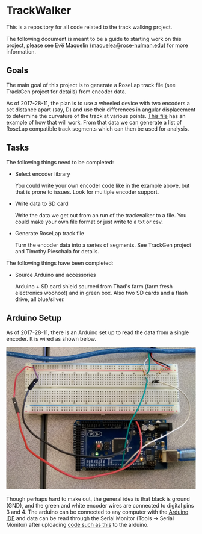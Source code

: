 # TrackWalker
This is a repository for all code related to the track walking project.

The following document is meant to be a guide to starting work on this project, please see Evë Maquelin (maquelea@rose-hulman.edu) for more information.

## Goals
The main goal of this project is to generate a RoseLap track file (see TrackGen project for details) from encoder data.

As of 2017-28-11, the plan is to use a wheeled device with two encoders a set distance apart (say, D) and use their differences in angular displacement to determine the curvature of the track at various points. [This file](reference/CurvatureThing.m) has an example of how that will work. From that data we can generate a list of RoseLap compatible track segments which can then be used for analysis.

## Tasks
The following things need to be completed:
- Select encoder library

  You could write your own encoder code like in the example above, but that is prone to issues. Look for multiple encoder support.
- Write data to SD card

  Write the data we get out from an run of the trackwalker to a file. You could make your own file format or just write to a txt or csv.
- Generate RoseLap track file

  Turn the encoder data into a series of segments. See TrackGen project and Timothy Pieschala for details.

The following things have been completed:
- Source Arduino and accessories

  Arduino + SD card shield sourced from Thad's farm (farm fresh electronics woohoo!) and in green box. Also two SD cards and a flash drive, all blue/silver.

## Arduino Setup
As of 2017-28-11, there is an Arduino set up to read the data from a single encoder. It is wired as shown below.

![Arduino/Encoder Wiring](resources/arduinowiring.jpg)

Though perhaps hard to make out, the general idea is that black is ground (GND), and the green and white encoder wires are connected to digital pins 3 and 4. The arduino can be connected to any computer with the [Arduino IDE](https://www.arduino.cc/en/Main/Software) and data can be read through the Serial Monitor (Tools -> Serial Monitor) after uploading [code such as this](https://playground.arduino.cc/Main/RotaryEncoders) to the arduino.
